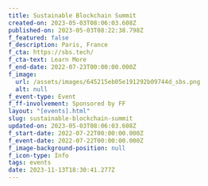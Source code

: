 ```yaml
---
title: Sustainable Blockchain Summit
created-on: 2023-05-03T08:06:03.608Z
published-on: 2023-05-03T08:22:38.798Z
f_featured: false
f_description: Paris, France
f_cta: https://sbs.tech/
f_cta-text: Learn More
f_end-date: 2022-07-23T00:00:00.000Z
f_image:
  url: /assets/images/645215eb05e191292b09744d_sbs.png
  alt: null
f_event-type: Event
f_ff-involvement: Sponsored by FF
layout: "[events].html"
slug: sustainable-blockchain-summit
updated-on: 2023-05-03T08:06:03.608Z
f_start-date: 2022-07-22T00:00:00.000Z
f_event-date: 2022-07-22T00:00:00.000Z
f_image-background-position: null
f_icon-type: Info
tags: events
date: 2023-11-13T18:30:41.277Z
---
```

